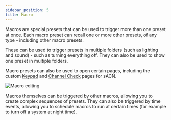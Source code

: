 ```yaml
---
sidebar_position: 5
title: Macro
---
```


Macros are special presets that can be used to trigger more than one preset at once. Each macro preset can recall one or more other presets, of any type - including other macro presets.

These can be used to trigger presets in multiple folders (such as lighting and sound) - such as turning everything off. They can also be used to show one preset in multiple folders. 

Macro presets can also be used to open certain pages, including the custom [Keypad](../../control/keypad) and [Channel Check](../../control/chan-check) pages for sACN.

![Macro editing](@site/static/img/tutorial/admin/admin-preset-macro.png)

Macros themselves can be triggered by other macros, allowing you to create complex sequences of presets. They can also be triggered by time events, allowing you to schedule macros to run at certain times (for example to turn off a system at night time).